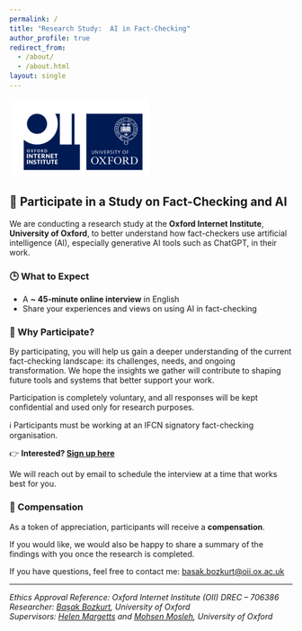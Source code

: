 ```yaml
---
permalink: /
title: "Research Study:  AI in Fact-Checking"
author_profile: true
redirect_from: 
  - /about/
  - /about.html
layout: single
---
```

![University of Oxford Logo](/images/Ox_logo.png)

## 📣 Participate in a Study on Fact-Checking and AI

We are conducting a research study at the **Oxford Internet Institute**, **University of Oxford**, to better understand how fact-checkers use artificial intelligence (AI), especially generative AI tools such as ChatGPT, in their work.

### 🕒 What to Expect
- A **~ 45-minute online interview** in English  
- Share your experiences and views on using AI in fact-checking  

### 🎯 Why Participate?
By participating, you will help us gain a deeper understanding of the current fact-checking landscape: its challenges, needs, and ongoing transformation. We hope the insights we gather will contribute to shaping future tools and systems that better support your work.

Participation is completely voluntary, and all responses will be kept confidential and
used only for research purposes.

ℹ️ Participants must be working at an IFCN signatory fact-checking organisation.

👉 **Interested? [Sign up here](https://forms.office.com/e/CFx3KB5mzj)**

We will reach out by email to schedule the interview at a time that works best for you.

### 🎁 Compensation
As a token of appreciation, participants will receive a **compensation**.

If you would like, we would also be happy to share a summary of the findings
with you once the research is completed.

If you have questions, feel free to contact me: [basak.bozkurt@oii.ox.ac.uk](mailto:basak.bozkurt@oii.ox.ac.uk)

---

*Ethics Approval Reference: Oxford Internet Institute (OII) DREC – 706386*  
*Researcher: [Başak Bozkurt](https://www.oii.ox.ac.uk/people/profiles/basak-bozkurt/), University of Oxford*  
*Supervisors: [Helen Margetts](https://www.oii.ox.ac.uk/people/profiles/helen-margetts/) and [Mohsen Mosleh](https://www.oii.ox.ac.uk/people/profiles/mohsen-mosleh/), University of Oxford*
